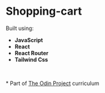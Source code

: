 # Shopping-cart
Built using:
- **JavaScript**
- **React**
- **React Router**
- **Tailwind Css**  

<br>

\* Part of [The Odin Project](https://www.theodinproject.com/) curriculum